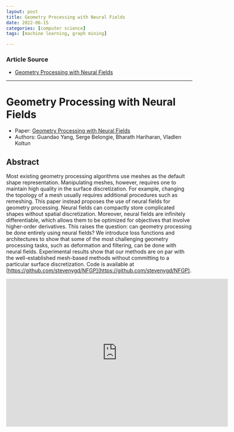 ```yaml
---
layout: post
title: Geometry Processing with Neural Fields
date: 2022-06-15
categories: [computer science]
tags: [machine learning, graph mining]

---
```


### Article Source

* [Geometry Processing with Neural Fields](https://www.youtube.com/watch?v=AOKKXg0E-HE)


---

# Geometry Processing with Neural Fields


* Paper: [Geometry Processing with Neural Fields](http://vladlen.info/papers/neural-fields.pdf)
* Authors: Guandao Yang, Serge Belongie, Bharath Hariharan, Vladlen Koltun



## Abstract

Most existing geometry processing algorithms use meshes as the default shape representation. Manipulating meshes, however, requires one to maintain high quality in the surface discretization. For example, changing the topology of a mesh usually requires additional procedures such as remeshing. This paper instead proposes the use of neural fields for geometry processing. Neural fields can compactly store complicated shapes without spatial discretization. Moreover, neural fields are infinitely differentiable, which allows them to be optimized for objectives that involve higher-order derivatives. This raises the question: can geometry processing be done entirely using neural fields? We introduce loss functions and architectures to show that some of the most challenging geometry processing tasks, such as deformation and filtering, can be done with neural fields. Experimental results show that our methods are on par with the well-established mesh-based methods without committing to a particular surface discretization. Code is available at [https://github.com/stevenygd/NFGP](https://github.com/stevenygd/NFGP).



<iframe width="600" height="400" src="https://www.youtube.com/embed/P2IeDSKP7W0" title="YouTube video player" frameborder="0" allow="accelerometer; autoplay; clipboard-write; encrypted-media; gyroscope; picture-in-picture" allowfullscreen></iframe>



